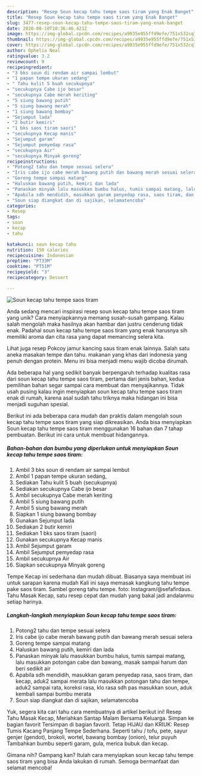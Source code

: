 ```yaml
---
description: "Resep Soun kecap tahu tempe saos tiram yang Enak Banget"
title: "Resep Soun kecap tahu tempe saos tiram yang Enak Banget"
slug: 3477-resep-soun-kecap-tahu-tempe-saos-tiram-yang-enak-banget
date: 2020-08-10T10:36:46.421Z
image: https://img-global.cpcdn.com/recipes/a9935e955ffd9efe/751x532cq70/soun-kecap-tahu-tempe-saos-tiram-foto-resep-utama.jpg
thumbnail: https://img-global.cpcdn.com/recipes/a9935e955ffd9efe/751x532cq70/soun-kecap-tahu-tempe-saos-tiram-foto-resep-utama.jpg
cover: https://img-global.cpcdn.com/recipes/a9935e955ffd9efe/751x532cq70/soun-kecap-tahu-tempe-saos-tiram-foto-resep-utama.jpg
author: Ophelia Neal
ratingvalue: 3.2
reviewcount: 9
recipeingredient:
- "3 bks soun di rendam air sampai lembut"
- "1 papan tempe ukuran sedang"
- " Tahu kulit 5 buah secukupnya"
- "secukupnya Cabe ijo besar"
- "secukupnya Cabe merah keriting"
- "5 siung bawang putih"
- "5 siung bawang merah"
- "1 siung bawang bombay"
- "Sejumput lada"
- "2 butir kemiri"
- "1 bks saos tiram saori"
- "secukupnya Kecap manis"
- "Sejumput garam"
- "Sejumput pemyedap rasa"
- "secukupnya Air"
- "secukupnya Minyak goreng"
recipeinstructions:
- "Potong2 tahu dan tempe sesuai selera"
- "Iris cabe ijo cabe merah bawang putih dan bawang merah sesuai selera"
- "Goreng tempe sampai matang"
- "Haluskan bawang putih, kemiri dan lada"
- "Panaskan minyak lalu masukkan bumbu halus, tumis sampai matang, lalu masukkan potongan cabe dan bawang, masak sampai harum dan beri sedikit air"
- "Apabila sdh mendidih, masukkan garam penyedap rasa, saos tiram, dan kecap, aduk2 sampai merata lalu masukkan potongan tahu dan tempe, aduk2 sampai rata, koreksi rasa, klo rasa sdh pas masukkan soun, aduk kembali sampai bumbu merata"
- "Soun siap diangkat dan di sajikan, selamatencoba"
categories:
- Resep
tags:
- soun
- kecap
- tahu

katakunci: soun kecap tahu 
nutrition: 150 calories
recipecuisine: Indonesian
preptime: "PT33M"
cooktime: "PT51M"
recipeyield: "3"
recipecategory: Dessert

---
```



![Soun kecap tahu tempe saos tiram](https://img-global.cpcdn.com/recipes/a9935e955ffd9efe/751x532cq70/soun-kecap-tahu-tempe-saos-tiram-foto-resep-utama.jpg)

Anda sedang mencari inspirasi resep soun kecap tahu tempe saos tiram yang unik? Cara menyiapkannya memang susah-susah gampang. Kalau salah mengolah maka hasilnya akan hambar dan justru cenderung tidak enak. Padahal soun kecap tahu tempe saos tiram yang enak harusnya sih memiliki aroma dan cita rasa yang dapat memancing selera kita.

Lihat juga resep Pokcoy jamur kancing saus tiram enak lainnya. Salah satu aneka masakan tempe dan tahu. makanan yang khas dari indonesia yang penuh dengan protein. Menu ini bisa menjadi menu wajib dicoba dirumah.

Ada beberapa hal yang sedikit banyak berpengaruh terhadap kualitas rasa dari soun kecap tahu tempe saos tiram, pertama dari jenis bahan, kedua pemilihan bahan segar sampai cara membuat dan menyajikannya. Tidak usah pusing kalau ingin menyiapkan soun kecap tahu tempe saos tiram enak di rumah, karena asal sudah tahu triknya maka hidangan ini bisa menjadi suguhan spesial.


Berikut ini ada beberapa cara mudah dan praktis dalam mengolah soun kecap tahu tempe saos tiram yang siap dikreasikan. Anda bisa menyiapkan Soun kecap tahu tempe saos tiram menggunakan 16 bahan dan 7 tahap pembuatan. Berikut ini cara untuk membuat hidangannya.

<!--inarticleads1-->

##### Bahan-bahan dan bumbu yang diperlukan untuk menyiapkan Soun kecap tahu tempe saos tiram:

1. Ambil 3 bks soun di rendam air sampai lembut
1. Ambil 1 papan tempe ukuran sedang,
1. Sediakan  Tahu kulit 5 buah (secukupnya)
1. Sediakan secukupnya Cabe ijo besar
1. Ambil secukupnya Cabe merah keriting
1. Ambil 5 siung bawang putih
1. Ambil 5 siung bawang merah
1. Siapkan 1 siung bawang bombay
1. Gunakan Sejumput lada
1. Sediakan 2 butir kemiri
1. Sediakan 1 bks saos tiram (saori)
1. Gunakan secukupnya Kecap manis
1. Ambil Sejumput garam
1. Ambil Sejumput pemyedap rasa
1. Ambil secukupnya Air
1. Siapkan secukupnya Minyak goreng


Tempe Kecap ini sederhana dan mudah dibuat. Biasanya saya membuat ini untuk sarapan karena mudah Kali ini saya memasak kangkung tahu tempe pake saos tiram. Sambel goreng tahu tempe. foto: Instagram/@sefafirdaus. Tahu Masak Kecap, satu resep cepat dan mudah yang bakal jadi andalanmu setiap harinya. 

<!--inarticleads2-->

##### Langkah-langkah menyiapkan Soun kecap tahu tempe saos tiram:

1. Potong2 tahu dan tempe sesuai selera
1. Iris cabe ijo cabe merah bawang putih dan bawang merah sesuai selera
1. Goreng tempe sampai matang
1. Haluskan bawang putih, kemiri dan lada
1. Panaskan minyak lalu masukkan bumbu halus, tumis sampai matang, lalu masukkan potongan cabe dan bawang, masak sampai harum dan beri sedikit air
1. Apabila sdh mendidih, masukkan garam penyedap rasa, saos tiram, dan kecap, aduk2 sampai merata lalu masukkan potongan tahu dan tempe, aduk2 sampai rata, koreksi rasa, klo rasa sdh pas masukkan soun, aduk kembali sampai bumbu merata
1. Soun siap diangkat dan di sajikan, selamatencoba


Yuk, segera kita cari tahu cara membuatnya di artikel berikut ini! Resep Tahu Masak Kecap, Meriahkan Santap Malam Bersama Keluarga. Simpan ke bagian favorit Tersimpan di bagian favorit. Tetap HIJAU dan KRIUK: Resep Tumis Kacang Panjang Tempe Sederhana. Seperti tahu / tofu, pete, sayur genjer (gendot), brokoli, wortel, bawang bombay (onion), telur puyuh Tambahkan bumbu seperti garam, gula, merica bubuk dan kecap. 

Gimana nih? Gampang kan? Itulah cara menyiapkan soun kecap tahu tempe saos tiram yang bisa Anda lakukan di rumah. Semoga bermanfaat dan selamat mencoba!
